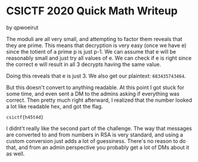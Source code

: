 # CSICTF 2020 Quick Math Writeup
by qpwoeirut

The moduli are all very small, and attempting to factor them reveals that they are prime.
This means that decryption is very easy (once we have e) since the totient of a prime p is just p-1.
We can assume that e will be reasonably small and just try all values of e.
We can check if e is right since the correct e will result in all 3 decrypts having the same value.

Doing this reveals that e is just 3.
We also get our plaintext: `683435743464`.

But this doesn't convert to anything readable.
At this point I got stuck for some time, and even sent a DM to the admins asking if everything was correct.
Then pretty much right afterward, I realized that the number looked a lot like readable hex, and got the flag.

`csictf{h45t4d}`

I didnt't really like the second part of the challenge.
The way that messages are converted to and from numbers in RSA is very standard, and using a custom conversion just adds a lot of guessiness.
There's no reason to do that, and from an admin perspective you probably get a lot of DMs about it as well.